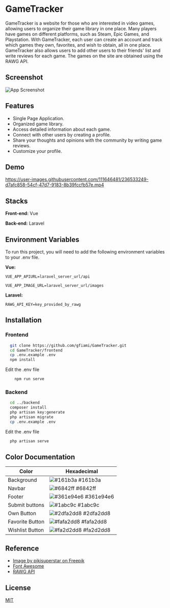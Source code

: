 # GameTracker

GameTracker is a website for those who are interested in video games, allowing users to organize their game library in one place. Many players have games on different platforms, such as Steam, Epic Games, and Playstation. With GameTracker, each user can create an account and track which games they own, favorites, and wish to obtain, all in one place. GameTracker also allows users to add other users to their friends' list and write reviews for each game. The games on the site are obtained using the RAWG API.

## Screenshot

![App Screenshot](https://i.ibb.co/MCydW78/game-home.png)

## Features

- Single Page Application.
- Organized game library.
- Access detailed information about each game.
- Connect with other users by creating a profile.
- Share your thoughts and opinions with the community by writing game reviews.
- Customize your profile.

## Demo

https://user-images.githubusercontent.com/111646481/236533249-d7afc858-54cf-47d7-9183-8b39fccfb57e.mp4

## Stacks

**Front-end:** Vue

**Back-end:** Laravel

## Environment Variables

To run this project, you will need to add the following environment variables to your .env file.

**Vue:**

`VUE_APP_APIURL=laravel_server_url/api`

`VUE_APP_IMAGE_URL=laravel_server_url/images`

**Laravel:**

`RAWG_API_KEY=key_provided_by_rawg`

## Installation

### Frontend

```bash
  git clone https://github.com/gfiami/GameTracker.git
  cd GameTracker/frontend
  cp .env.example .env
  npm install
```

Edit the .env file

```bash
    npm run serve
```

### Backend

```bash
  cd ../backend
  composer install
  php artisan key:generate
  php artisan migrate
  cp .env.example .env
```

Edit the .env file

```bash
  php artisan serve
```

## Color Documentation

| Color           | Hexadecimal                                                            |
| --------------- | ---------------------------------------------------------------------- |
| Background      | ![#161b3a](https://via.placeholder.com/10/161b3a?text=+) #161b3a       |
| Navbar          | ![#6842ff](https://via.placeholder.com/10/6842ff?text=+) #6842ff       |
| Footer          | ![#361e94e6](https://via.placeholder.com/10/361e94e6?text=+) #361e94e6 |
| Submit buttons  | ![#1abc9c](https://via.placeholder.com/10/1abc9c?text=+) #1abc9c       |
| Own Button      | ![#2dfa2dd8](https://via.placeholder.com/10/2dfa2dd8?text=+) #2dfa2dd8 |
| Favorite Button | ![#fafa2dd8](https://via.placeholder.com/10/fafa2dd8?text=+) #fafa2dd8 |
| Wishlist Button | ![#fa2d2dd8](https://via.placeholder.com/10/fa2d2dd8?text=+) #fa2d2dd8 |

## Reference

- [Image by pikisuperstar on Freepik](https://www.freepik.com/free-vector/organic-flat-design-gamer-room_13451478.htm#query=cartoon%20gamer%20room&position=0&from_view=search&track=robertav1_2_sidr)
- [Font Awesome](https://fontawesome.com/)
- [RAWG API](https://rawg.io/)

## License

[MIT](https://choosealicense.com/licenses/mit/)

